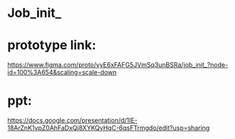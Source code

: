 # Job_init_

# prototype link:
https://www.figma.com/proto/vyE6xFAFG5JVmSq3unBSRa/job_init_?node-id=100%3A654&scaling=scale-down

# ppt:
https://docs.google.com/presentation/d/1IE-18ArZnK1vpZ0AhFaDxQj8XYKQvHqC-6qsFTrmgdo/edit?usp=sharing
